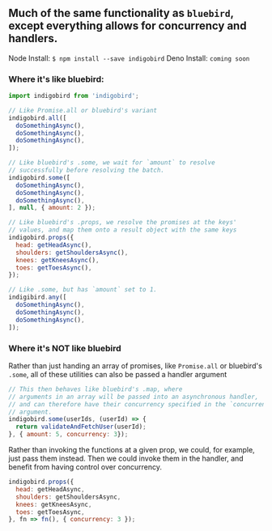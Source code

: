 ## Much of the same functionality as `bluebird`, except everything allows for concurrency and handlers.

Node Install:
`$ npm install --save indigobird`
Deno Install:
`coming soon`


### Where it's like bluebird:

```javascript
import indigobird from 'indigobird';

// Like Promise.all or bluebird's variant
indigobird.all([
  doSomethingAsync(),
  doSomethingAsync(),
  doSomethingAsync(),
]);

// Like bluebird's .some, we wait for `amount` to resolve
// successfully before resolving the batch.
indigobird.some([
  doSomethingAsync(),
  doSomethingAsync(),
  doSomethingAsync(),
], null, { amount: 2 });

// Like bluebird's .props, we resolve the promises at the keys'
// values, and map them onto a result object with the same keys
indigobird.props({
  head: getHeadAsync(),
  shoulders: getShouldersAsync(),
  knees: getKneesAsync(),
  toes: getToesAsync(),
});

// Like .some, but has `amount` set to 1.
indigibird.any([
  doSomethingAsync(),
  doSomethingAsync(),
  doSomethingAsync(),
]);
```

### Where it's NOT like bluebird
Rather than just handing an array of promises, like `Promise.all` or bluebird's `.some`, all of these utilities can also be passed a handler argument
```javascript
// This then behaves like bluebird's .map, where
// arguments in an array will be passed into an asynchronous handler,
// and can therefore have their concurrency specified in the `concurrency`
// argument.
indigobird.some(userIds, (userId) => {
  return validateAndFetchUser(userId);
}, { amount: 5, concurrency: 3});
```
Rather than invoking the functions at a given prop, we could, for example, just pass them instead. Then we could invoke them in the handler, and benefit from having control over concurrency.
```javascript
indigobird.props({
  head: getHeadAsync,
  shoulders: getShouldersAsync,
  knees: getKneesAsync,
  toes: getToesAsync,
}, fn => fn(), { concurrency: 3 });
```

